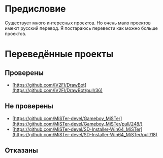 # Предисловие
Существует много интересных проектов. Но очень мало проектов имеют русский перевод. Я постараюсь перевести как можно больше проектов.
# Переведённые проекты
## Проверены
- [https://github.com/IV2FI/DrawBot](https://github.com/IV2FI/DrawBot/pull/36)
## Не проверены
- [https://github.com/MiSTer-devel/Gameboy_MiSTer](https://github.com/MiSTer-devel/Gameboy_MiSTer/pull/248/)
- [https://github.com/MiSTer-devel/SD-Installer-Win64_MiSTer](https://github.com/MiSTer-devel/SD-Installer-Win64_MiSTer/pull/18)
## Отказаны
